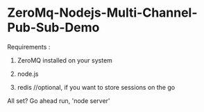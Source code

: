 ZeroMq-Nodejs-Multi-Channel-Pub-Sub-Demo
========================================

Requirements : 

1) ZeroMQ installed on your system

2) node.js

3) redis //optional, if you want to store sessions on the go

All set? Go ahead run, 'node server'
